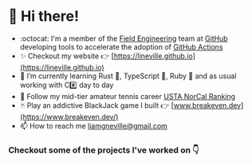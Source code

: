 # 👋 Hi there! 

- :octocat: I'm a member of the [Field Engineering](https://github.com/orgs/github/teams/field-engineering) team at [GitHub](http://github.com/github) developing tools to accelerate the adoption of [GitHub Actions](https://github.com/features/actions)
- ✨ Checkout my website 👉 [https://lineville.github.io](https://lineville.github.io)
- 🔭 I’m currently learning Rust 🦀, TypeScript 💙, Ruby 💎 and as usual working with C#️⃣ day to day
- 🎾 Follow my mid-tier amateur tennis career [USTA NorCal Ranking](https://www.usta.com/en/home/play/rankings.html#?family-familyListType=fatherDaughter&adult-adultListType=singles&adult-ageRestriction=Y30&adult-rankListGender=F&ntrp-rankListGender=M&ntrp-matchFormat=SINGLES&ntrp-ageRestriction=Y18&junior-rankListGender=F&junior-ageRestriction=Y12&wheelchair-wheelchairAge=coed18&ntrp-ntrpPlayerLevel=level_4_0&ntrp-sectionCode=S50&page=1&junior-juniorListType=combined&wheelchair-wheelchairListType=singles&searchText=Liam%20Neville&wheelchair-publishDate=2022-09-14&adult-publishDate=2022-09-14&junior-publishDate=2022-09-14&family-publishDate=2022-09-14#tab=ntrp)
- 🃏 Play an addictive BlackJack game I built 👉 [www.breakeven.dev](https://www.breakeven.dev/)
- 📫 How to reach me [liamgneville@gmail.com](mailto:liamgneville@gmail.com)

### Checkout some of the projects I've worked on 👇
